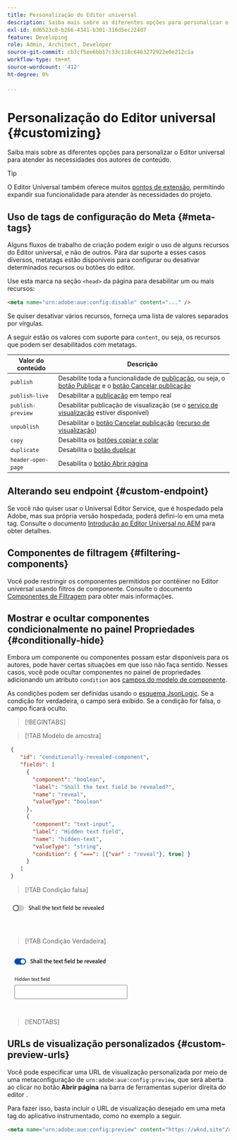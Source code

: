 ```yaml
---
title: Personalização do Editor universal
description: Saiba mais sobre as diferentes opções para personalizar o Editor universal para atender às necessidades dos autores de conteúdo.
exl-id: 8d6523c8-b266-4341-b301-316d5ec224d7
feature: Developing
role: Admin, Architect, Developer
source-git-commit: cb3cf5ee6bb17c33c118c6463272922e0e212c1a
workflow-type: tm+mt
source-wordcount: '412'
ht-degree: 0%

---
```



# Personalização do Editor universal {#customizing}

Saiba mais sobre as diferentes opções para personalizar o Editor universal para atender às necessidades dos autores de conteúdo.

>[!TIP]
>
>O Editor Universal também oferece muitos [pontos de extensão](/help/implementing/universal-editor/extending.md), permitindo expandir sua funcionalidade para atender às necessidades do projeto.

## Uso de tags de configuração do Meta {#meta-tags}

Alguns fluxos de trabalho de criação podem exigir o uso de alguns recursos do Editor universal, e não de outros. Para dar suporte a esses casos diversos, metatags estão disponíveis para configurar ou desativar determinados recursos ou botões do editor.

Use esta marca na seção `<head>` da página para desabilitar um ou mais recursos:

```html
<meta name="urn:adobe:aue:config:disable" content="..." />
```

Se quiser desativar vários recursos, forneça uma lista de valores separados por vírgulas.

A seguir estão os valores com suporte para `content`, ou seja, os recursos que podem ser desabilitados com metatags.

| Valor do conteúdo | Descrição |
|---|---|
| `publish` | Desabilite toda a funcionalidade de [publicação](/help/sites-cloud/authoring/universal-editor/publishing.md), ou seja, o [botão Publicar](/help/sites-cloud/authoring/universal-editor/navigation.md#publish) e o [botão Cancelar publicação](/help/sites-cloud/authoring/universal-editor/navigation.md#ellipsis) |
| `publish-live` | Desabilitar a [publicação](/help/sites-cloud/authoring/universal-editor/publishing.md) em tempo real |
| `publish-preview` | Desabilitar publicação de visualização (se o [serviço de visualização](/help/sites-cloud/authoring/sites-console/previewing-content.md) estiver disponível) |
| `unpublish` | Desabilitar o [botão Cancelar publicação](/help/sites-cloud/authoring/universal-editor/publishing.md#unpublishing-content) ([recurso de visualização](/help/release-notes/universal-editor/preview.md)) |
| `copy` | Desabilita os [botões copiar e colar](/help/sites-cloud/authoring/universal-editor/authoring.md#copy-paste) |
| `duplicate` | Desabilita o [botão duplicar](/help/sites-cloud/authoring/universal-editor/navigation.md#duplicate) |
| `header-open-page` | Desabilita o [botão Abrir página](/help/sites-cloud/authoring/universal-editor/navigation.md#open-page) |

## Alterando seu endpoint {#custom-endpoint}

Se você não quiser usar o Universal Editor Service, que é hospedado pela Adobe, mas sua própria versão hospedada, poderá defini-lo em uma meta tag. Consulte o documento [Introdução ao Editor Universal no AEM](/help/implementing/universal-editor/getting-started.md##configuration-settings) para obter detalhes.

## Componentes de filtragem {#filtering-components}

Você pode restringir os componentes permitidos por contêiner no Editor universal usando filtros de componente. Consulte o documento [Componentes de Filtragem](/help/implementing/universal-editor/filtering.md) para obter mais informações.

## Mostrar e ocultar componentes condicionalmente no painel Propriedades {#conditionally-hide}

Embora um componente ou componentes possam estar disponíveis para os autores, pode haver certas situações em que isso não faça sentido. Nesses casos, você pode ocultar componentes no painel de propriedades adicionando um atributo `condition` aos [campos do modelo de componente](/help/implementing/universal-editor/field-types.md#fields).

As condições podem ser definidas usando o [esquema JsonLogic](https://jsonlogic.com/). Se a condição for verdadeira, o campo será exibido. Se a condição for falsa, o campo ficará oculto.

>[!BEGINTABS]

>[!TAB Modelo de amostra]

```json
 {
    "id": "conditionally-revealed-component",
    "fields": [
      {
        "component": "boolean",
        "label": "Shall the text field be revealed?",
        "name": "reveal",
        "valueType": "boolean"
      },
      {
        "component": "text-input",
        "label": "Hidden text field",
        "name": "hidden-text",
        "valueType": "string",
        "condition": { "===": [{"var" : "reveal"}, true] }
      }
    ]
 }
```

>[!TAB Condição falsa]

![Campo de texto oculto](assets/hidden.png)

>[!TAB Condição Verdadeira]

![Campo de texto mostrado](assets/shown.png)

>[!ENDTABS]

## URLs de visualização personalizados {#custom-preview-urls}

Você pode especificar uma URL de visualização personalizada por meio de uma metaconfiguração de `urn:adobe:aue:config:preview`, que será aberta ao clicar no botão **Abrir página** na barra de ferramentas superior direita do editor [](/help/sites-cloud/authoring/universal-editor/navigation.md#universal-editor-toolbar).

Para fazer isso, basta incluir o URL de visualização desejado em uma meta tag do aplicativo instrumentado, como no exemplo a seguir.

```html
<meta name="urn:adobe:aue:config:preview" content="https://wknd.site"/>
```
